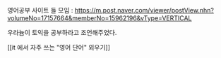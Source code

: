 
영어공부 사이트 들 모임 : https://m.post.naver.com/viewer/postView.nhn?volumeNo=17157664&memberNo=15962196&vType=VERTICAL


우라늄이 토익을 공부하라고 조언해주었다.

[[it 에서 자주 쓰는 "영어 단어" 외우기]]
